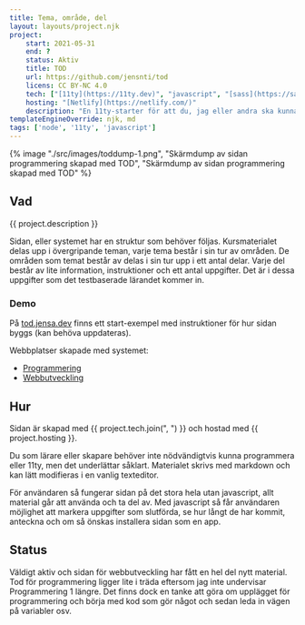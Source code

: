 ```yaml
---
title: Tema, område, del
layout: layouts/project.njk
project:
    start: 2021-05-31
    end: ?
    status: Aktiv
    title: TOD
    url: https://github.com/jensnti/tod
    licens: CC BY-NC 4.0
    tech: ["[11ty](https://11ty.dev)", "javascript", "[sass](https://sass-lang.com)"]
    hosting: "[Netlify](https://netlify.com/)"
    description: "En 11ty-starter för att du, jag eller andra ska kunna bygga kurswebbar utifrån testbaserat lärande. Materialet struktureras upp i teman, områden och delar." 
templateEngineOverride: njk, md
tags: ['node', '11ty', 'javascript']
---
```


{% image "./src/images/toddump-1.png", "Skärmdump av sidan programmering skapad med TOD",  "Skärmdump av sidan programmering skapad med TOD" %}

## Vad

{{ project.description }}

Sidan, eller systemet har en struktur som behöver följas. Kursmaterialet delas upp i övergripande teman, varje tema består i sin tur av områden. De områden som temat består av delas i sin tur upp i ett antal delar. Varje del består av lite information, instruktioner och ett antal uppgifter. Det är i dessa uppgifter som det testbaserade lärandet kommer in.

### Demo

På [tod.jensa.dev](https://tod.jensa.dev) finns ett start-exempel med instruktioner för hur sidan byggs (kan behöva uppdateras).

Webbplatser skapade med systemet:

-   [Programmering](https://programmering.jensa.xyz/)
-   [Webbutveckling](https://webbutveckling.jensa.dev/)

## Hur

Sidan är skapad med {{ project.tech.join(", ") }} och hostad med {{ project.hosting }}.

Du som lärare eller skapare behöver inte nödvändigtvis kunna programmera eller 11ty, men det underlättar såklart. Materialet skrivs med markdown och kan lätt modifieras i en vanlig texteditor.

För användaren så fungerar sidan på det stora hela utan javascript, allt material går att använda och ta del av. Med javascript så får användaren möjlighet att markera uppgifter som slutförda, se hur långt de har kommit, anteckna och om så önskas installera sidan som en app.

## Status

Väldigt aktiv och sidan för webbutveckling har fått en hel del nytt material. Tod för programmering ligger lite i träda eftersom jag inte undervisar Programmering 1 längre. Det finns dock en tanke att göra om upplägget för programmering och börja med kod som gör något och sedan leda in vägen på variabler osv.
